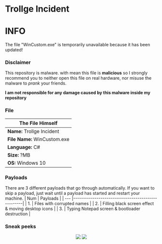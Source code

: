 # Trollge Incident

# INFO
The file "WinCustom.exe" is temporarily unavailable because it has been updated!

### Disclaimer
This repository is malware. with mean this file is **malicious** so I strongly recommend you to neither open this file on real hardware, nor misuse the malware to *prank* your friends.

**I am not responsible for any damage caused by this malware inside my repository**

### File
| The File Himself                |
| ------------------------------- |
| **Name:**      Trollge Incident |
| **File Name:** WinCustom.exe    |
| **Language:**  C#               |
| **Size:**      ?MB              |
| **OS:**        Windows 10       |

### Payloads
There are 3 different payloads that go through automatically. If you want to skip a payload, just wait until a payload has started and restart your machine.
| Num | Payloads                                           |
| --- |----------------------------------------------------|
| 1.  | Files with corrupted names                         |
| 2.  | Filling black screen effect & moving desktop icons |
| 3.  | Typing Notepad screen & bootloader destruction     |

### Sneak peeks
<p align="center">
  <img src="https://cdn.discordapp.com/attachments/808620387390324746/1028633597801926746/Note-GIF.gif">
  <img src="https://cdn.discordapp.com/attachments/808620387390324746/1028633597281845288/Move-GIF.gif">
</p>
